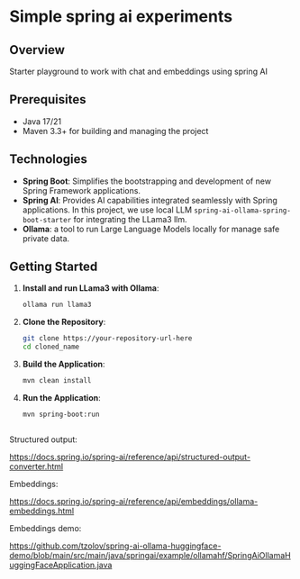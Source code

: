# Simple spring ai experiments

## Overview
Starter playground to work with chat and embeddings using spring AI

## Prerequisites
- Java 17/21
- Maven 3.3+ for building and managing the project

## Technologies
- **Spring Boot**: Simplifies the bootstrapping and development of new Spring Framework applications.
- **Spring AI**: Provides AI capabilities integrated seamlessly with Spring applications. In this project, we use local LLM `spring-ai-ollama-spring-boot-starter` for integrating the LLama3 llm.
- **Ollama**: a tool to run Large Language Models locally for manage safe private data.

## Getting Started

1. **Install and run LLama3 with Ollama**:
    ```bash
    ollama run llama3 

2. **Clone the Repository**:
   ```bash
   git clone https://your-repository-url-here
   cd cloned_name

3. **Build the Application**:
   ```bash
   mvn clean install

4. **Run the Application**:
   ```bash
   mvn spring-boot:run



Structured output:

https://docs.spring.io/spring-ai/reference/api/structured-output-converter.html

Embeddings:

https://docs.spring.io/spring-ai/reference/api/embeddings/ollama-embeddings.html

Embeddings demo:

https://github.com/tzolov/spring-ai-ollama-huggingface-demo/blob/main/src/main/java/springai/example/ollamahf/SpringAiOllamaHuggingFaceApplication.java